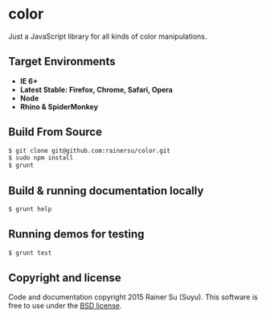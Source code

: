 # color
Just a JavaScript library for all kinds of color manipulations.

Target Environments
-------------------

- **IE 6+**
- **Latest Stable: Firefox, Chrome, Safari, Opera**
- **Node**
- **Rhino & SpiderMonkey**

Build From Source
-----------------

```bash
$ git clone git@github.com:rainersu/color.git
$ sudo npm install
$ grunt
```

Build & running documentation locally
-------------------------------------

```bash
$ grunt help
```

Running demos for testing
-------------------------

```bash
$ grunt test
```

Copyright and license
---------------------
Code and documentation copyright 2015 Rainer Su (Suyu).
This software is free to use under the [BSD license](https://github.com/rainersu/color/blob/master/LICENSE.md).
